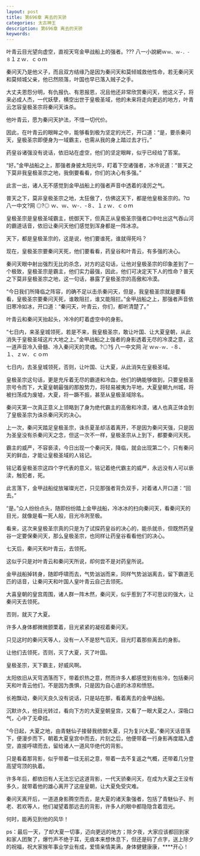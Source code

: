 ```yaml
---
layout: post
title: 第696章 离去的天骄
categories: 太古神王
description: 第696章 离去的天骄
keywords:
---
```


叶青云目光望向虚空，直视天穹金甲战船上的强者。??? 八一小說網ｗ`ｗ、ｗ-．-８`１ｚｗ．ｃｏｍ

秦问天乃是他义子，而且双方结缘乃是因为秦问天和莫倾城救他性命，若无秦问天和莫倾城父亲，他已然陨落，叶国也早已落入贼子之手。

大丈夫恩怨分明，有仇报仇、有恩报恩，况且他还非常欣赏秦问天，他这义子，将来必成人杰，一代妖孽，横空出世于皇极圣域，他的未来将走向更远的地方，叶青云怎容皇极圣宗将秦问天诛杀。

他叶青云，愿为秦问天护法，不惜一切代价。

因此，在叶青云的眼眸之中，能够看到极为坚定的光芒，开口道：“是，要杀秦问天，皇极圣宗即便身为一域霸主，也需从我的身上踏过去才行。”

药皇谷诸强没有说话，依旧站在虚空，他们的坚定眼眸，似乎已经给了答案。

“好。”金甲战船之上，那强者身披太阳光华，盯着下空诸强者，冰冷说道：“普天之下莫非我皇极圣宗之地，我倒要看看，你们的决心有多强。”

此言一出，诸人无不感觉到金甲战船上的强者声音中透着的凌厉之气。

普天之下，莫非皇极圣宗之地，太狂傲了，仿佛这天下，都是他皇极圣宗的。?¤ 八一中文?网 ◎?◎ ｗ、ｗ、ｗ-．-８、１`ｚ`ｗ．ｃｏｍ

皇极圣宗是皇极圣域霸主，统御天下，但真正从皇极圣宗强者口中吐出这气吞山河的霸道话音，依旧让秦问天他们感觉到浑身都是一阵冰凉。

天下，都是皇极圣宗的，这是说，他们要谁死，谁就得死吗？

现在，皇极圣宗要秦问天死，他们要看看，药皇谷和叶青云，有多强的决心。

秦问天眼中射出强烈无比的杀念，对方的这句话，让他对皇极圣宗的印象差到了一个极致，皇极圣宗是霸主，他们实力最强，因此，他们可决定天下人的性命？普天之下莫非皇极圣宗之地，这一句话，暴露了皇极圣宗的高傲和冷漠。

“今日我们所降临之阵容，的确不足以击杀秦问天，但是，我皇极圣宗就是要看看，皇极圣宗要秦问天死，谁敢阻拦，谁又能阻拦。”金甲战船之上，那强者声音依旧寒冷如冰，开口道：“秦问天，叶青云，你们，都听清楚了。”

叶青云和秦问天抬起头，冷冷的盯着虚空中的身影。

“七日内，来圣皇城领死，若是不来，我皇极圣宗，敢让叶国、让大夏皇朝，从此消失于皇极圣域这片大地之上。”金甲战船之上强者的身影透着无尽的冷漠之意，这一道声音冷入骨髓、冷入秦问天的灵魂。?◎?§ 八一中文网 卍 ｗ`ｗ-ｗ`．-８、１、ｚｗ．ｃｏｍ

七日内，去圣皇城领死，否则，让叶国、让大夏，从此消失在皇极圣域。

皇极圣宗这句话，更是充斥着无尽的霸道和冷血，他们的确能够做到，只要皇极圣宗号令而下，大夏皇朝最强的那股势力，将轻易被夷为平地，大夏皇朝九州城，将被扫荡成为废墟，大夏，将一蹶不振，甚至从皇极圣域除名。

秦问天第一次真正意义上领略到了身为绝代霸主的高傲和冷漠，诸人也真正体会到了皇极圣宗为诛杀秦问天的决心。

上一次，秦问天踏足皇极圣宗，诛杀夏圣却活着离开，不是因为秦问天强，只是因为圣皇没有杀秦问天之念，但这一次不一样，皇极圣宗从上到下，都要秦问天死。

霸主的威严，不容亵渎，今日出现一个秦问天，降临，就会出现第二个，只有秦问天的鲜血，才能让皇极圣域的人铭记。

铭记着皇极圣宗这四个字代表的意义，铭记着绝代霸主的威严，永远没有人可以亵渎，触犯者，死。

此言落下，金甲战船绽放璀璨光芒，只见那强者背负双手，对着诸人开口道：“回去。”

“是。”众人纷纷点头，随即纷纷踏上金甲战船，冷冰冰的扫向秦问天，看秦问天的目光，就像是看一死人般，目光冷冽至极。

看来，这次来皇极圣宗真的只是为了试探药皇谷的决心的，能杀就杀，但既然药皇谷一定要保秦问天，那么皇极圣宗，也同样让药皇谷看看他们的决心。

七天后，秦问天和叶青云，去领死。

这似乎只是对叶青云和秦问天所说，却何尝不是对药皇所说。

金甲战船掉转身，随即呼啸而去，气势汹汹而来，同样气势汹汹离去，留下霸道无匹的话音，让秦问天和叶国人皇叶青云自己去领死。

大喜皇朝的皇宫周围，诸人群一阵木然，秦问天，似乎惹到了不可思议的强大，让秦问天去领死。

否则，就灭了大夏。

许多人身体都微微颤栗着，目光紧紧的凝视着秦问天。

只见这时的秦问天等人，没有一人不是怒气滔天，目光盯着那些离去的身影。

让他们去领死，否则，灭了大夏，灭了叶国。

皇极圣宗，天下霸主，好威风啊。

太阳依旧从天穹洒落而下，带着炽热之意，然而许多人都感觉到有些冷，包括秦问天和叶青云他们，不是因为畏惧，只是因为自心底的冰凉和愤怒。

长袍飘动，秦问天良久没有说话，只是站在那，看着离去的金甲战船。

沉默许久，他目光转过，看向下方的大夏皇朝皇宫，又看了一眼大夏之人，深吸口气，心中了无牵挂。

“今日起，大夏之地，由青魅仙子接替我统御大夏，只为复兴大夏。”秦问天话音落下，便漫步而下，朝着大夏皇宫中而去，片刻之后，他便带着一行身影再度踏入虚空，直接呼啸而去，留给诸人一道风华绝代的背影。

只是看着那背影，似乎带着一往无前之意，带着一去不复返之气概，还带着几分登高望穹顶的执着。

许多年后，都依旧有人无法忘记这道背影，一代天骄秦问天，在成为大夏之王没有多久，就带着他的雄心离开了这座皇朝，让大夏免受灾难。

秦问天离开后，一道道身影腾空而去，是大夏的诸天象强者，包括了青魅仙子、刑老、若欢等人，他们凝望着那远去的背影，许多人的眼中都隐隐含着泪光。

何时，能再见到他的风华！

ps：最后一天，了却大夏一切事，迈向更远的地方；除夕夜，大家应该都回到家和家人团聚了，爆竹声不绝于耳，无痕本来想休息下，但还是码了点字，送上除夕的祝福，祝大家猴年事业学业有成，爱情亲情美满，身体健健康康，****开心！
